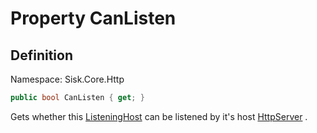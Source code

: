 # Property CanListen

## Definition
Namespace: Sisk.Core.Http

```csharp
public bool CanListen { get; }
```

Gets whether this [ListeningHost](/spec/Sisk/Core/Http/ListeningHost) can be listened by it's host [HttpServer](/spec/Sisk/Core/Http/HttpServer) .

